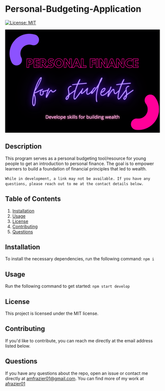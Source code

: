 # Personal-Budgeting-Application

[![License: MIT](https://img.shields.io/badge/License-MIT-yellow.svg)](https://opensource.org/licenses/MIT)

![logo](./images/personal-finance.png)

## Description

This program serves as a personal budgeting tool/resource for young people to get an introduction to personal finance. The goal is to empower learners to build a foundation of financial principles that led to wealth.

`While in development, a link may not be available. If you have any questions, please reach out to me at the contact details below.`

## Table of Contents
1. [Installation](#installation)
2. [Usage](#usage)
3. [License](#license)
4. [Contributing](#contributing)
5. [Questions](#questions)

## Installation
To install the necessary dependencies, run the following command: `npm i`

## Usage
Run the following command to get started: `npm start develop`

## License
This project is licensed under the MIT license.

## Contributing
If you'd like to contribute, you can reach me directly at the email address listed below.
  
## Questions
If you have any questions about the repo, open an issue or contact me directly at [amfrazier01@gmail.com](mailto:amfrazier01@gmail.com). You can find more of my work at [afrazier01](https://github.com/afrazier01)

